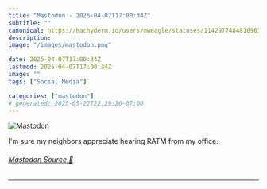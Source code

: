 ```yaml
---
title: "Mastodon - 2025-04-07T17:00:34Z"
subtitle: ""
canonical: https://hachyderm.io/users/mweagle/statuses/114297748481096321
description:
image: "/images/mastodon.png"

date: 2025-04-07T17:00:34Z
lastmod: 2025-04-07T17:00:34Z
image: ""
tags: ["Social Media"]

categories: ["mastodon"]
# generated: 2025-05-22T22:29:20-07:00
---
```

![Mastodon](/images/mastodon.png)

<p>I&#39;m sure my neighbors appreciate hearing RATM from my office.</p>


###### [Mastodon Source 🐘](https://hachyderm.io/@mweagle/114297748481096321)

___
